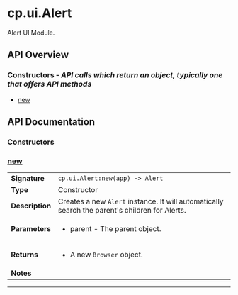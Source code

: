# cp.ui.Alert

Alert UI Module.

## API Overview
### **Constructors** - _API calls which return an object, typically one that offers API methods_
 * [new](#new)


## API Documentation

### Constructors


### [new](#new)

|                                             |                                                                                     |
| --------------------------------------------|-------------------------------------------------------------------------------------|
| **Signature**                               | `cp.ui.Alert:new(app) -> Alert`                                                                    |
| **Type**                                    | Constructor                                                                     |
| **Description**                             | Creates a new `Alert` instance. It will automatically search the parent's children for Alerts.                                                                     |
| **Parameters**                              | <ul><li>parent - The parent object.</li></ul> |
| **Returns**                                 | <ul><li>A new `Browser` object.</li></ul>          |
| **Notes**                                   | <ul></ul>                |

---
